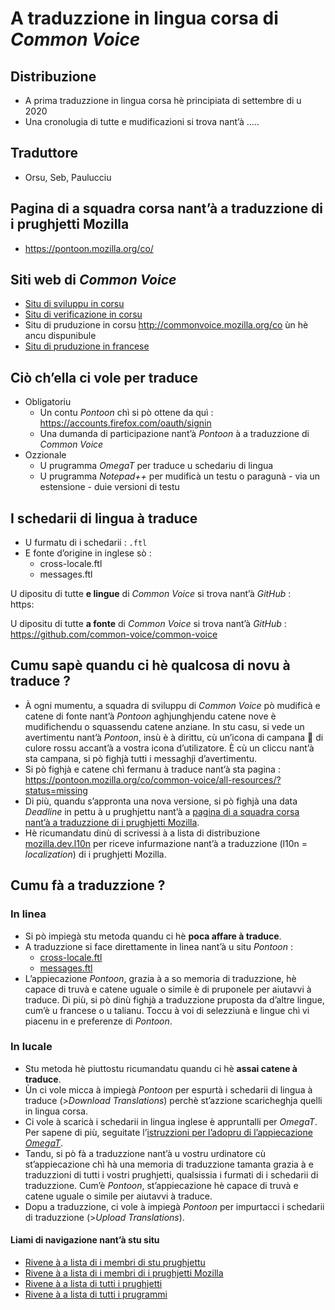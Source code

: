# A traduzzione in lingua corsa di _Common Voice_

## Distribuzione

- A prima traduzzione in lingua corsa hè principiata di settembre di u 2020
- Una cronolugia di tutte e mudificazioni si trova nant’à .....

## Traduttore
- Orsu, Seb, Paulucciu

## Pagina di a squadra corsa nant’à a traduzzione di i prughjetti Mozilla
- https://pontoon.mozilla.org/co/

## Siti web di _Common Voice_
-  [Situ di sviluppu in corsu](https://dev.commonvoice.allizom.org/co)
-  [Situ di verificazione in corsu](https://commonvoice.allizom.org/co)
-  Situ di pruduzione in corsu http://commonvoice.mozilla.org/co ùn hè ancu dispunibule
-  [Situ di pruduzione in francese](https://commonvoice.mozilla.org/fr)

## Ciò ch’ella ci vole per traduce

- Obligatoriu
  - Un contu _Pontoon_ chì si pò ottene da quì : https://accounts.firefox.com/oauth/signin
  - Una dumanda di participazione nant’à _Pontoon_ à a traduzzione di _Common Voice_
- Ozzionale
  - U prugramma _OmegaT_ per traduce u schedariu di lingua
  - U prugramma _Notepad++_ per mudificà un testu o paragunà - via un estensione - duie versioni di testu

## I schedarii di lingua à traduce

- U furmatu di i schedarii : `.ftl`
- E fonte d’origine in inglese sò :  
    - cross-locale.ftl
    - messages.ftl

U dipositu di tutte __e lingue__ di _Common Voice_ si trova nant’à _GitHub_ :  
   https:

U dipositu di tutte __a fonte__ di _Common Voice_ si trova nant’à _GitHub_ :  
   https://github.com/common-voice/common-voice

## Cumu sapè quandu ci hè qualcosa di novu à traduce ?

- À ogni mumentu, a squadra di sviluppu di _Common Voice_ pò mudificà e catene di fonte nant’à _Pontoon_ aghjunghjendu catene nove è mudifichendu o squassendu catene anziane. In stu casu, si vede un avertimentu nant’à _Pontoon_, insù è à dirittu, cù un’icona di campana 🔔 di culore rossu accant’à a vostra icona d’utilizatore. È cù un cliccu nant’à sta campana, si pò fighjà tutti i messaghji d’avertimentu.
- Si pò fighjà e catene chì fermanu à traduce nant’à sta pagina :  
  https://pontoon.mozilla.org/co/common-voice/all-resources/?status=missing
- Di più, quandu s’appronta una nova versione, si pò fighjà una data _Deadline_ in pettu à u prughjettu nant’à a [pagina di a squadra corsa nant’à a traduzzione di i prughjetti Mozilla](https://pontoon.mozilla.org/co/).
- Hè ricumandatu dinù di scrivessi à a lista di distribuzione [mozilla.dev.l10n](https://groups.google.com/forum/#!forum/mozilla.dev.l10n) per riceve infurmazione nant’à a traduzzione (l10n = _localization_) di i prughjetti Mozilla.

## Cumu fà a traduzzione ?

### In linea
- Si pò impiegà stu metoda quandu ci hè __poca affare à traduce__.
- A traduzzione si face direttamente in linea nant’à u situ _Pontoon_ :
    - [cross-locale.ftl](https://pontoon.mozilla.org/co/common-voice/web/locales/en/cross-locale.ftl/)
    - [messages.ftl](https://pontoon.mozilla.org/co/common-voice/web/locales/en/messages.ftl/)
- L’appiecazione _Pontoon_, grazia à a so memoria di traduzzione, hè capace di truvà e catene uguale o simile è di pruponele per aiutavvi à traduce. Di più, si pò dinù fighjà a traduzzione pruposta da d’altre lingue, cum’è u francese o u talianu. Toccu à voi di selezziunà e lingue chì vi piacenu in e preferenze di _Pontoon_.

### In lucale
- Stu metoda hè piuttostu ricumandatu quandu ci hè __assai catene à traduce__.
- Ùn ci vole micca à impiegà _Pontoon_ per espurtà i schedarii di lingua à traduce (>_Download Translations_) perchè st’azzione scaricheghja quelli in lingua corsa.
- Ci vole à scaricà i schedarii in lingua inglese è appruntalli per _OmegaT_. Per sapene di più, seguitate l’[istruzzioni per l’adopru di l’appiecazione _OmegaT_](OmegaT.md).
- Tandu, si pò fà a traduzzione nant’à u vostru urdinatore cù st’appiecazione chì hà una memoria di traduzzione tamanta grazia à e traduzzioni di tutti i vostri prughjetti, qualsissia i furmati di i schedarii di traduzzione. Cum’è _Pontoon_, st’appiecazione hè capace di truvà e catene uguale o simile per aiutavvi à traduce.
- Dopu a traduzzione, ci vole à impiegà _Pontoon_ per impurtacci i schedarii di traduzzione (>_Upload Translations_).

#### Liami di navigazione nant’à stu situ
- [Rivene à a lista di i membri di stu prughjettu](./)
- [Rivene à a lista di i membri di i prughjetti Mozilla](../)
- [Rivene à a lista di tutti i prughjetti](../../)
- [Rivene à a lista di tutti i prugrammi](../../../../../#readme)
